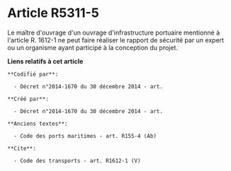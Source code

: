 # Article R5311-5

Le maître d'ouvrage d'un ouvrage d'infrastructure portuaire mentionné à l'article R. 1612-1 ne peut faire réaliser le rapport
de sécurité par un expert ou un organisme ayant participé à la conception du projet.

**Liens relatifs à cet article**

	**Codifié par**:

	  - Décret n°2014-1670 du 30 décembre 2014 - art.

	**Créé par**:

	  - Décret n°2014-1670 du 30 décembre 2014 - art.

	**Anciens textes**:

	  - Code des ports maritimes - art. R155-4 (Ab)

	**Cite**:

	  - Code des transports - art. R1612-1 (V)
